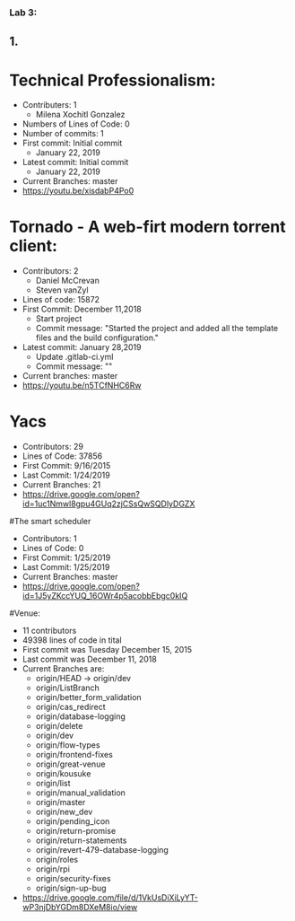 ### Lab 3:
## 1.
# Technical Professionalism:
- Contributers: 1
	- Milena Xochitl Gonzalez
- Numbers of Lines of Code: 0
- Number of commits: 1
- First commit: Initial commit
	- January 22, 2019
- Latest commit: Initial commit
	- January 22, 2019
- Current Branches: master
- https://youtu.be/xisdabP4Po0

# Tornado - A web-firt modern torrent client:
- Contributors: 2
	- Daniel McCrevan
	- Steven vanZyl
- Lines of code: 15872
- First Commit: December 11,2018
	- Start project
	- Commit message: "Started the project and added all the template files and the build configuration."
- Latest commit: January 28,2019
	- Update .gitlab-ci.yml
	- Commit message: ""
- Current branches: master
- https://youtu.be/n5TCfNHC6Rw

# Yacs
- Contributors: 29
- Lines of Code: 37856
- First Commit: 9/16/2015
- Last Commit: 1/24/2019
- Current Branches: 21
- https://drive.google.com/open?id=1uc1Nmwl8gpu4GUq2zjCSsQwSQDlyDGZX

#The smart scheduler
- Contributors: 1
- Lines of Code: 0
- First Commit: 1/25/2019
- Last Commit: 1/25/2019
- Current Branches: master
- https://drive.google.com/open?id=1J5yZKccYUQ_16OWr4p5acobbEbgc0kIQ

#Venue:
- 11 contributors
- 49398 lines of code in tital
- First commit was Tuesday December 15, 2015
- Last commit was December 11, 2018
- Current Branches are: 
  - origin/HEAD -> origin/dev
  - origin/ListBranch
  - origin/better_form_validation
  - origin/cas_redirect
  - origin/database-logging
  - origin/delete
  - origin/dev
  - origin/flow-types
  - origin/frontend-fixes
  - origin/great-venue
  - origin/kousuke
  - origin/list
  - origin/manual_validation
  - origin/master
  - origin/new_dev
  - origin/pending_icon
  - origin/return-promise
  - origin/return-statements
  - origin/revert-479-database-logging
  - origin/roles
  - origin/rpi
  - origin/security-fixes
  - origin/sign-up-bug
- https://drive.google.com/file/d/1VkUsDiXiLyYT-wP3njDbYGDm8DXeM8io/view
